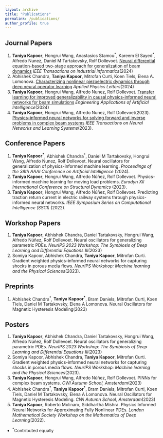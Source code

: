 ```yaml
---
layout: archive
title: "Publications"
permalink: /publications/
author_profile: true 
---
```


## Journal Papers
1. **Taniya Kapoor**, Hongrui Wang, Anastasios Stamou<sup>\*</sup>, Kareem El Sayed<sup>\*</sup>, Alfredo Nunez, Daniel M Tartakovsky, Rolf Dollevoet. [Neural differential equation-based two-stage approach for generalization of beam dynamics](https://ieeexplore.ieee.org/stamp/stamp.jsp?tp=&arnumber=10799209) *IEEE Transactions on Industrial Informatics*(2024)
2. Abhishek Chandra, **Taniya Kapoor**, Mitrofan Curti, Koen Tiels, Elena A. Lomonova. [Characterizing nonlinear piezoelectric dynamics through deep neural operator learning](https://watermark.silverchair.com/262902_1_5.0239160.pdf?token=AQECAHi208BE49Ooan9kkhW_Ercy7Dm3ZL_9Cf3qfKAc485ysgAAB5MwggePBgkqhkiG9w0BBwagggeAMIIHfAIBADCCB3UGCSqGSIb3DQEHATAeBglghkgBZQMEAS4wEQQMxSqMWLCUA1MinfZrAgEQgIIHRkjnjNzJ-QIdsBUOHeXbyJ-8D7Yrr_cqEo1YJXtGptv31ywk1qjash41Cx0xfTUVcLu-y_LZrWpzEWhrA8OpLbJnrpYd0hSagBti6JU_SWIaZvaMATV9a28Jr39vqnRhGbPvYz5DydGdwkNP8BngxL36ZrBZST5OKsBKpEtnihmnAMIqXFXJLfmgBiYg9Lzci5dtiMJ9pgu9dT3aIpXEjPG31XLE7k3L3M6ZZ39v8r_aDWERCe7gb23pD8pgItF4eDurglYVml8X5XkIw5taRNzUpKvZL5G0CZclxPXvCDiwCe7Q0rKRCV10xzqWjd0NQQ0cX6zpmdQI8VmTKTs-isyBuegXpK_gtNwYK6w48o1DWbRwP3Jbewz2RMYEe_xuqd2v2azFnaCVOq-D57Y-Ig8SN6n-93k9DeibmgKG3ZHV1WV_qS1lBxZ4gItzmTWA8OAh9G5DfTtZ7IHoUmOaohpE9_v03NqfczdcnXyUvOeuiwwAqcgNCRamUbcZWiB8Qskwerfxzt2aDn0ilyv-l-xgJ-mNONKDP3_u4uPRe1WXYy44TeORUuM_ePSEsOQ9uGgj-ugFLne72WWYI9cFhAvuefOFvK43IAlBDmWnBJn5DtHYj1USTnUvjvFYBROpSsF_crRndBrE2PZUNq15g7CAertfBQGNO-zIsitzAVB654dbpevbpQzNB-l7ij6dMeQdw_40vruFCpJJYGeycbwDr1q3a4NT6PIMLr9zMATMlIDJAoRVb1Z0Ldv3xrg8N6esilnLzqbVMAzGLwQbFq5APAC0E-ecpYcHDu6gPzNAY7-qPuzDINCD7TLuV2tH7KXUJPoky5S4tJhwgyPUcbYlUOWpKpkbOmJY8i7BhoZ8BTzX9tjgcrU1SaEV88N0fL7gwDxFDJNuoubC8EoYe3od-xnX-zUFFa_AVyHlvtSemilKLKTawYGqqLcp9RjSTo_j35MV6A6VfrNUS2JCMgkazfiax03b3EyMaNI4FGUHLJS-9LCs8--efDXzx7jCbNP50rFOmQxmr1K6atC3-8Vrrug48OYOaMEgvo8B0UgXOkeEA1R3drAV796ILDVLeW_VaWn8AnbyVh0bKN90ThPn7yDpoAsY3LPgBtHLpPKuByhUdlnQuWE7pbaJDPJmJYmcalEJ3q-abIj-OrnT9S0a4HuUAe4P8rms9OwE2_fP1mqrp8S2xEq4sLkX3BY9gRHFNC2e1QXdd6cTD0FwIhFh1l7mLXD_zszCQJW_sGGw2qPM-nnTC6GIz-BWbX2Zg4J0n8EKE4UgeGCN9_B0lgFIrqJUyDWicS6mdPcsEGoSPkXjn8uu1-aHGHb9c3cBqYKhtlm7uqENvESnDh1k4tf0IgzdCbQuTr65dkjFy0fESJ7LLnVwXeNGo_AUtgIOrkWEarV5iow005P7gJea787lUTExz1yz2O4ES9TYBiUNo3joE3r7vBwM53qoPBk98GiFjmKhP852UU3ZULxeju1y0ghegTeXOKUpIXglW5upG0_4a-1LDLh_Qib8KuMD9eR6PRUebLVxisifOVQWfsn5nrUma1FO7cLt7rGhoRAAz_SUVXv4tMh9FaRMx9tMZirsiJTNeaym9l7dn1srgTZnhhWLUj_q03ckUF7BTRGT0b8ii0JPaYSuzT58B3d2hfzx7aAxx6ZjDM4Cl9JGdbrzLetbNh1Hh4D-v_DkX_mHABukSf8bZT7kolFaU_YkL64OvqpRBMAg37Ym7ZH4bLwD811NstQgS8BJhddep2jo_NZON4Cs8oAm3l6Hs4YPB3GjVjckM9WNxOeneII2Q5vIai3fDJGNLdQCaXmkO2vQ6nYC-Pjx-cYf5BptP90TYahrHifHjXX5klhetX4HyDts5U9RMzKZS40bYL62mmJedlxXvgzzmT3AlhD5BzJpC_k7dnn_mK2rBkocM1LxCv6Nh4iIapUdq9zOaZXPvhRNuO66YmH7aorlggpFeNnLDFxOluTDMQMvCamjaUHGdIPaPQ6tgysXvvlrmAJDcijheC2Ei9UydyzmHKCoSAcCKO7yY_7tlwjdz5_WlQ_DL-0_IOQ2vJXxDsVyfObR5Ai7XTBZHmd9fYkKmmbl5qD-_TWz06H_HHPTmTXvbNMpAGxGkjq6rrMODsLhT1OA0x_-fFFtoEWQmH65GuyL7Hx8D-VohggqC6vsi-7rgEOykdqu57J1avwFQJxZccTZwNI5YGjUPPDLfQyFyElOZ8CeCb0KM8LKsIWj26jXvmgZeuovXyTlt67hXM9Y0wDurM90AHaoYPGdAE2mUQd_dfWtXBc-t0y6yjesADe7ydLpV6QmmkKIfLcxrB-H53b8-LulSkuJj7bOW1qQyI5PD6hJJaMiphPYf8tC0oRwbaNegG-YZ8zQZ-vTWsHtgelBEyOJ0RaMA1ljeMUNAAZTNSpC-Ajec2ulgEauezlJgTwsIcgpZpMKaJe_vKpWP0vpEapA7kst23o8) *Applied Physics Letters*(2024)
1. **Taniya Kapoor**, Hongrui Wang, Alfredo Nunez, Rolf Dollevoet. [Transfer learning for improved generalizability in causal physics-informed neural networks for beam simulations](https://www.sciencedirect.com/science/article/pii/S0952197624002434) *Engineering Applications of Artificial Intelligence*(2024)
1. **Taniya Kapoor**, Hongrui Wang, Alfredo Nunez, Rolf Dollevoet(2023). [Physics-informed neural networks for solving forward and inverse problems in complex beam systems](https://ieeexplore.ieee.org/document/10255379) *IEEE Transactions on Neural Networks and Learning Systems*(2023).

## Conference Papers

1. **Taniya Kapoor<sup>\*</sup>**, Abhishek Chandra<sup>\*</sup>, Daniel M Tartakovsky, Hongrui Wang, Alfredo Nunez, Rolf Dollevoet. Neural oscillators for generalization of physics-informed machine learning. *Proceedings of the 38th AAAI Conference on Artificial Intelligence* (2024).
1. **Taniya Kapoor**, Hongrui Wang, Alfredo Núñez, Rolf Dollevoet. Physics-informed machine learning for moving load problems. *Eurodyn XII International Conference on Structural Dynamics* (2023).
1. **Taniya Kapoor**, Hongrui Wang, Alfredo Núñez, Rolf Dollevoet. Predicting traction return current in electric railway systems through physics-informed neural networks. *IEEE Symposium Series on Computational Intelligence (SSCI)* (2022).
   
## Workshop Papers
1. **Taniya Kapoor**, Abhishek Chandra, Daniel Tartakovsky, Hongrui Wang, Alfredo Núñez, Rolf Dollevoet. Neural oscillators for generalizing parametric PDEs. *NeurIPS 2023 Workshop: The Symbiosis of Deep Learning and Differential Equations III*(2023)
1. Somiya Kapoor, Abhishek Chandra, **Taniya Kapoor**, Mitrofan Curti. Gradient weighted physics-informed neural networks for capturing shocks in porous media flows. *NeurIPS Workshop: Machine learning and the Physical Sciences*(2023).
   
## Preprints
1. Abhishek Chandra<sup>\*</sup>, **Taniya Kapoor<sup>\*</sup>**, Bram Daniels, Mitrofan Curti, Koen Tiels, Daniel M Tartakovsky, Elena A Lomonova. Neural Oscillators for Magnetic Hysteresis Modeling(2023) 

## Posters
1. **Taniya Kapoor**, Abhishek Chandra, Daniel Tartakovsky, Hongrui Wang, Alfredo Núñez, Rolf Dollevoet. Neural oscillators for generalizing parametric PDEs. *NeurIPS 2023 Workshop: The Symbiosis of Deep Learning and Differential Equations III*(2023)
1. Somiya Kapoor, Abhishek Chandra, **Taniya Kapoor**, Mitrofan Curti. Gradient weighted physics-informed neural networks for capturing shocks in porous media flows. *NeurIPS Workshop: Machine learning and the Physical Sciences*(2023).
1. **Taniya Kapoor**, Hongrui Wang, Alfredo Núñez, Rolf Dollevoet. PINNs for complex beam systems. *CWI Autumn School, Amsterdam*(2023)
1. Abhishek Chandra<sup>\*</sup>, **Taniya Kapoor<sup>\*</sup>**, Bram Daniels, Mitrofan Curti, Koen Tiels, Daniel M Tartakovsky, Elena A Lomonova. Neural Oscillators for Magnetic Hysteresis Modeling. *CWI Autumn School, Amsterdam*(2023)  
1. **Taniya Kapoor**, Roberto Molinaro, Siddhartha Mishra. Physics Informed Neural Networks for Approximating Fully Nonlinear PDEs. *London Mathematical Society Workshop on the Mathematics of Deep Learning*(2022).
   
- <sup>\*</sup>Contributed equally

